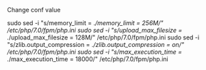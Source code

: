 Change conf value

sudo sed -i "s/memory_limit = .*/memory_limit = 256M/" /etc/php/7.0/fpm/php.ini
sudo sed -i "s/upload_max_filesize = .*/upload_max_filesize = 128M/" /etc/php/7.0/fpm/php.ini
sudo sed -i "s/zlib.output_compression = .*/zlib.output_compression = on/" /etc/php/7.0/fpm/php.ini
sudo sed -i "s/max_execution_time = .*/max_execution_time = 18000/" /etc/php/7.0/fpm/php.ini
